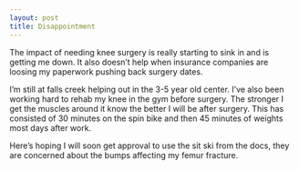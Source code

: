 ```yaml
---
layout: post
title: Disappointment
---
```


The impact of needing knee surgery is really starting to sink in and is getting me down. It also doesn’t help when insurance companies are loosing my paperwork pushing back surgery dates.

I’m still at falls creek helping out in the 3-5 year old center. I’ve also been working hard to rehab my knee in the gym before surgery. The stronger I get the muscles around it know the better I will be after surgery. This has consisted of 30 minutes on the spin bike and then 45 minutes of weights most days after work.

Here’s hoping I will soon get approval to use the sit ski from the docs, they are concerned about the bumps affecting my femur fracture.
